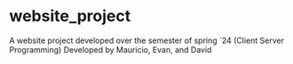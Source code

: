 # website_project
A website project developed over the semester of spring `24 (Client Server Programming)
Developed by Mauricio, Evan, and David
